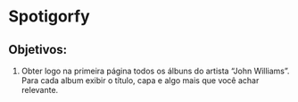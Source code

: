 # Spotigorfy
## Objetivos:
1) Obter logo na primeira página todos os álbuns do artista “John Williams”. Para cada album exibir o título, capa e algo mais que você achar relevante.